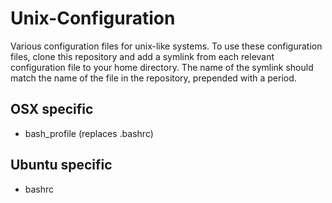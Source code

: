 # Unix-Configuration

Various configuration files for unix-like systems.  To use these configuration files, clone this repository and add a
symlink from each relevant configuration file to your home directory.  The name of the symlink should match the name
of the file in the repository, prepended with a period.

## OSX specific

* bash_profile (replaces .bashrc)

## Ubuntu specific

* bashrc
